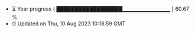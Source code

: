 - ⏳ Year progress { ██████████████████▁▁▁▁▁▁▁▁▁▁▁▁ } 60.67 %
- ⏰ Updated on Thu, 10 Aug 2023 10:18:59 GMT

